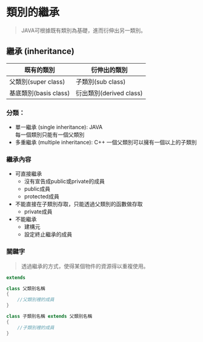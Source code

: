 # 類別的繼承
> JAVA可根據既有類別為基礎，進而衍伸出另一類別。

## 繼承 (inheritance)

|既有的類別|衍伸出的類別|
|---------|-----------|
|父類別(super class)|子類別(sub class)|
|基底類別(basis class)|衍出類別(derived class)|

### 分類：

* 單一繼承 (single inheritance): JAVA  
  每一個類別只能有一個父類別
* 多重繼承 (multiple inheritance): C++
  一個父類別可以擁有一個以上的子類別

### 繼承內容

* 可直接繼承
  * 沒有宣告成public或private的成員
  * public成員
  * protected成員
* 不能直接在子類別存取，只能透過父類別的函數做存取
  * private成員
* 不能繼承
  * 建構元
  * 設定終止繼承的成員

### 關鍵字
> 透過繼承的方式，使得某個物件的資源得以重複使用。
```java
extends
```

```java
class 父類別名稱
{
    //父類別裡的成員
}

class 子類別名稱 extends 父類別名稱
{
    //子類別裡的成員
}
```
